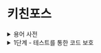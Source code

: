 # 키친포스

<details>
<summary>용어 사전</summary>

| 한글명 | 영문명 | 설명 |
| --- | --- | --- |
| 상품 | product | 메뉴를 관리하는 기준이 되는 데이터 |
| 메뉴 그룹 | menu group | 메뉴 묶음, 분류 |
| 메뉴 | menu | 메뉴 그룹에 속하는 실제 주문 가능 단위 |
| 메뉴 상품 | menu product | 메뉴에 속하는 수량이 있는 상품 |
| 금액 | amount | 가격 * 수량 |
| 주문 테이블 | order table | 매장에서 주문이 발생하는 영역 |
| 빈 테이블 | empty table | 주문을 등록할 수 없는 주문 테이블 |
| 주문 | order | 매장에서 발생하는 주문 |
| 주문 상태 | order status | 주문은 조리 ➜ 식사 ➜ 계산 완료 순서로 진행된다. |
| 방문한 손님 수 | number of guests | 필수 사항은 아니며 주문은 0명으로 등록할 수 있다. |
| 단체 지정 | table group | 통합 계산을 위해 개별 주문 테이블을 그룹화하는 기능 |
| 주문 항목 | order line item | 주문에 속하는 수량이 있는 메뉴 |
| 매장 식사 | eat in | 포장하지 않고 매장에서 식사하는 것 |

</details>

<details>
<summary>1단계 - 테스트를 통한 코드 보호</summary>

## 요구 사항

- [ ] kitchenpos 패키지의 코드를 보고 요구 사항을 README.md에 작성
    - [마크다운(Markdown) - Dooray!](https://dooray.com/htmls/guides/markdown_ko_KR.html)
- [ ] 요구 사항을 토대로 모든 Business Object에 대한 테스트 코드 작성
    - [Testing in Spring Boot - Baeldung](https://www.baeldung.com/spring-boot-testing)
    - [Exploring the Spring Boot TestRestTemplate](https://www.baeldung.com/spring-boot-testresttemplate)
- [ ] Lombok 사용하지 않기
    - [Lombok 사용상 주의점(Pitfall)](https://kwonnam.pe.kr/wiki/java/lombok/pitfall)

---

## 구현 기능 목록

### 상품(product)

- 등록
    - 가격이 null이거나 0보다 작으면 등록할 수 없다.
- 목록 조회

### 메뉴 그룹(menu group)

- 등록
- 목록 조회

### 메뉴(menu)

- 등록
    - 가격이 null이면 등록할 수 없다.
    - 가격이 0보다 작으면 등록할 수 없다.
    - 메뉴 그룹이 존재하지 않으면 등록할 수 없다.
    - 존재하지 않는 상품이 포함되어 있으면 등록할 수 없다.
    - 메뉴 금액이 각 상품 금액의 합보다 크면 등록할 수 없다.
- 목록 조회

### 주문(order)

- 등록
    - 주문 항목이 존재하지 않는다면 등록할 수 없다.
    - 존재하지 않는 메뉴가 포함되어 있으면 등록할 수 없다.
    - 주문 테이블이 존재하지 않는다면 등록할 수 없다.
    - 주문 테이블이 빈 테이블이면 등록할 수 없다.
- 목록 조회
- 상태 변경
    - 존재하지 않는 주문이면 변경할 수 없다.
    - 현재 상태가 `COMPLETION`이면 변경할 수 없다.

### 테이블(table)

- 등록
- 목록 조회
- 빈 테이블로 변경
    - 존재하지 않는 주문 테이블이면 변경할 수 없다.
    - 단체 지정에 포함된 테이블이면 변경할 수 없다.
    - 주문 상태가 `COOKING`이거나 `MEAL`이면 변경할 수 없다.
- 방문한 손님 수 변경
  - 손님의 수가 0보다 작으면 변경할 수 없다.
  - 존재하지 않는 주문 테이블이면 변경할 수 없다.
  - 빈 테이블이면 변경할 수 없다.

### 단체 지정(table group)

- 등록
  - 주문 테이블이 존재하지 않거나 2개보다 적으면 등록할 수 없다.
  - 존재하지 않는 주문 테이블이 포함되어 있다면 등록할 수 없다.
  - 비어있지 않은 테이블이나 이미 다른 단체에 지정된 테이블이 포함되어 있다면 등록할 수 없다.
- 단체 해제
  - 주문 상태가 `COOKING`이거나 `MEAL`인 테이블이 존재한다면 해제할 수 없다.

</details>
